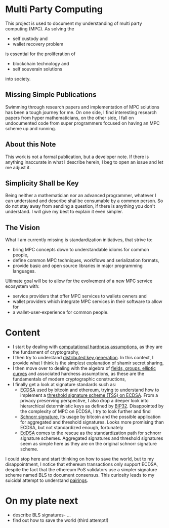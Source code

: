 # Multi Party Computing
This project is used to document my understanding of multi party computing (MPC). As solving the
- self custody and
- wallet recovery problem

is essential for the proliferation of
- blockchain technology and
- self souverain solutions

into society.

## Missing Simple Publications
Swimming through research papers and implementation of MPC solutions has been a tough journey for me. On one side, I find interesting research papers from hyper mathematicians, on the other side, I fall on undocumented code from super programmers focused on having an MPC scheme up and running.

## About this Note
This work is not a formal publication, but a developer note. If there is anything inaccurate in what I describe herein, I beg to open an issue and let me adjust it.

## Simplicity Shall be Key
Being neither a mathematician nor an advanced programmer, whatever I can understand and describe shal be consumable by a common person. So do not stay away from sending a question, if there is anything you don't understand. I will give my best to explain it even simpler.

## The Vision
What I am currently missing is standardization initiatives, that strive to:
- bring MPC concepts down to understandable idioms for common people,
- define common MPC techniques, workflows and serialization formats,
- provide basic and open source libraries in major programming languages.

Ultimate goal will be to allow for the evolvement of a new MPC service ecosystem with:
- service providers that offer MPC services to wallets owners and
- wallet providers which integrate MPC services in their software to allow for
- a wallet-user-experience for common people.

# Content
- I start by dealing with [computational hardness assumptions](./cha.md), as they are the fundament of cryptography,
- I then try to understand [distributed key generation](./dkg-tss.md). In this context, I provide what I think is the simplest explanation of shamir secret sharing,
- I then move over to dealing with the algebra of [fields, groups, elliptic curves](./ecgroups.md) and associated hardness assumptions, as these are the fundamentals of modern cryptographic constructions,
- I finally get a look at signature standards such as:
  - [ECDSA](./ecdsa.md) used by bitcoin and ethereum, trying to understand how to implement a [threshold signature scheme (TSS) on ECDSA](./ecdsa-tss.md). From a privacy preserving perspective, I also drop a deeper look into hierarchical deterministic keys as defined by [BIP32](./bip32.md). Disappointed by the complexity of MPC on ECDSA, I try to look further and find
  - [Schnorr signature](./schnorr-tss.md), its usage by bitcoin and the possible application for aggregated and threshold signatures. Looks more promising than ECDSA, but not standardized enough, fortunately
  - [EdDSA](./eddsa-tss.md) comes to the rescue as the standardization path for schnorr signature schemes. Aggregated signatures and threshold signatures seem as simple here as they are on the original schnorr signature scheme.

I could stop here and start thinking on how to save the world, but to my disappointment, I notice that ethereum transactions only support ECDSA, despite the fact that the ethereum PoS validators use a simpler signature scheme named BLS to document consensus. This curiosity leads to my suicidal attempt to understand [pairings](./pairings.md).

# On my plate next
- describe BLS signatures- ...
- find out how to save the world (third attempt!)
